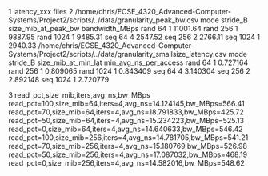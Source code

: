 1
latency_xxx files
2
  /home/chris/ECSE_4320_Advanced-Computer-Systems/Project2/scripts/../data/granularity_peak_bw.csv
mode  stride_B  size_mib_at_peak_bw  bandwidth_MBps
rand        64                    1        11001.64
rand       256                    1         9887.95
rand      1024                    1         9485.31
 seq        64                    4         2547.52
 seq       256                    2         2766.11
 seq      1024                    1         2940.33
  /home/chris/ECSE_4320_Advanced-Computer-Systems/Project2/scripts/../data/granularity_smallsize_latency.csv
mode  stride_B  size_mib_at_min_lat  min_avg_ns_per_access
rand        64                    1               0.727164
rand       256                    1               0.809065
rand      1024                    1               0.843409
 seq        64                    4               3.140304
 seq       256                    2               2.892148
 seq      1024                    1               2.720779

 3
 read_pct,size_mib,iters,avg_ns,bw_MBps
read_pct=100,size_mib=64,iters=4,avg_ns=14.124145,bw_MBps=566.41
read_pct=70,size_mib=64,iters=4,avg_ns=18.791833,bw_MBps=425.72
read_pct=50,size_mib=64,iters=4,avg_ns=15.234223,bw_MBps=525.13
read_pct=0,size_mib=64,iters=4,avg_ns=14.640633,bw_MBps=546.42
read_pct=100,size_mib=256,iters=4,avg_ns=14.781705,bw_MBps=541.21
read_pct=70,size_mib=256,iters=4,avg_ns=15.180769,bw_MBps=526.98
read_pct=50,size_mib=256,iters=4,avg_ns=17.087032,bw_MBps=468.19
read_pct=0,size_mib=256,iters=4,avg_ns=14.582016,bw_MBps=548.62

